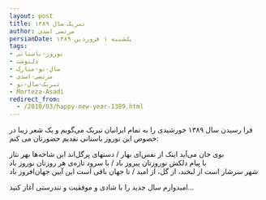 ```yaml
---
layout: post
title: تبریک سال ۱۳۸۹
author: مرتضی اسدی
persianDate: یک‌شنبه ۱ فروردین ۱۳۸۹
tags:
- نوروز-باستانی
- دلنوشت
- سال-نو-مبارک
- مرتضی-اسدی
- تبریک-سال-نو
- Morteza-Asadi
redirect_from:
  - /2010/03/happy-new-year-1389.html
---
```

  
فرا رسیدن سال ۱۳۸۹ خورشیدی را به تمام ایرانیان تبریک می‌گویم و یک شعر زیبا در خصوص این نوروز باستانی تقدیم حضورتان می کنم:  



بوی جان می‌آید اینک از نفس‌ای بهار / دستهای پرگل‌اند این شاخه‌ها بهر نثار  
با پیام دلکش نوروزتان پیروز باد / با سرود تازه‌ی هر روزتان نوروز باد  
شهر سرشار است از لبخند، از گل، از امید / تا جهان باقی است این آیین جهان‌افروز باد  
  
امیدوارم سال جدید را با شادی و موفقیت و تندرستی آغاز کنید…
